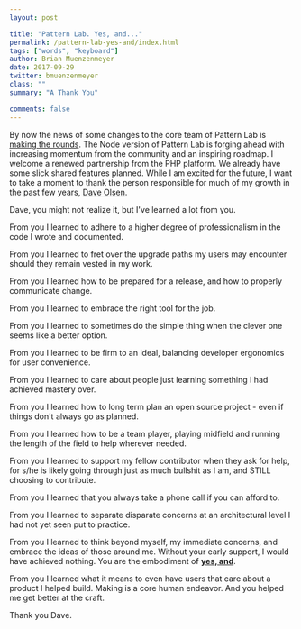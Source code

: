 ```yaml
---
layout: post

title: "Pattern Lab. Yes, and..."
permalink: /pattern-lab-yes-and/index.html
tags: ["words", "keyboard"]
author: Brian Muenzenmeyer
date: 2017-09-29
twitter: bmuenzenmeyer
class: ""
summary: "A Thank You"

comments: false
---
```


By now the news of some changes to the core team of Pattern Lab is [making the rounds](http://bradfrost.com/blog/post/whats-next-for-pattern-lab/). The Node version of Pattern Lab is forging ahead with increasing momentum from the community and an inspiring roadmap. I welcome a renewed partnership from the PHP platform. We already have some slick shared features planned. While I am excited for the future, I want to take a moment to thank the person responsible for much of my growth in the past few years, [Dave Olsen](https://twitter.com/dmolsen).

Dave, you might not realize it, but I've learned a lot from you.

From you I learned to adhere to a higher degree of professionalism in the code I wrote and documented.

From you I learned to fret over the upgrade paths my users may encounter should they remain vested in my work.

From you I learned how to be prepared for a release, and how to properly communicate change.

From you I learned to embrace the right tool for the job.

From you I learned to sometimes do the simple thing when the clever one seems like a better option.

From you I learned to be firm to an ideal, balancing developer ergonomics for user convenience.

From you I learned to care about people just learning something I had achieved mastery over.

From you I learned how to long term plan an open source project - even if things don't always go as planned.

From you I learned how to be a team player, playing midfield and running the length of the field to help wherever needed.

From you I learned to support my fellow contributor when they ask for help, for s/he is likely going through just as much bullshit as I am, and STILL choosing to contribute.

From you I learned that you always take a phone call if you can afford to.

From you I learned to separate disparate concerns at an architectural level I had not yet seen put to practice.

From you I learned to think beyond myself, my immediate concerns, and embrace the ideas of those around me. Without your early support, I would have achieved nothing. You are the embodiment of [**yes, and**](https://en.wikipedia.org/wiki/Yes,_and...).

From you I learned what it means to even have users that care about a product I helped build. Making is a core human endeavor. And you helped me get better at the craft.

Thank you Dave.
